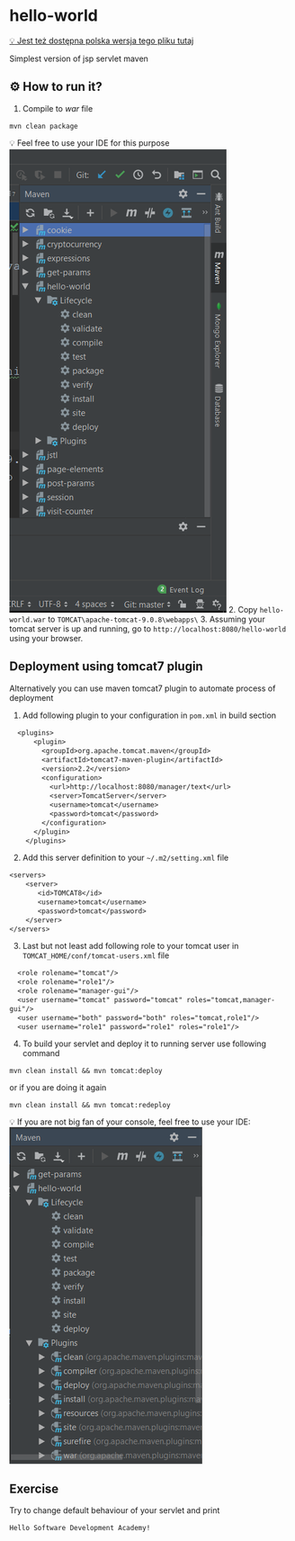 # hello-world

[:bulb: Jest też dostępna polska wersja tego pliku tutaj](README.pl.md)

Simplest version of jsp servlet maven

## :gear: How to run it?

1. Compile to *war* file
```
mvn clean package
```
:bulb: Feel free to use your IDE for this purpose
![.images/ide.png](.images/ide.png)
2. Copy `hello-world.war` to `TOMCAT\apache-tomcat-9.0.8\webapps\`
3. Assuming your tomcat server is up and running, go to `http://localhost:8080/hello-world` using your browser.

## Deployment using tomcat7 plugin
Alternatively you can use maven tomcat7 plugin to automate process of deployment
1. Add following plugin to your configuration in `pom.xml` in build section
```
  <plugins>
      <plugin>
        <groupId>org.apache.tomcat.maven</groupId>
        <artifactId>tomcat7-maven-plugin</artifactId>
        <version>2.2</version>
        <configuration>
          <url>http://localhost:8080/manager/text</url>
          <server>TomcatServer</server>
          <username>tomcat</username>
          <password>tomcat</password>
        </configuration>
      </plugin>
    </plugins>
```
2. Add this server definition to your `~/.m2/setting.xml` file
```
<servers>  
    <server>
       <id>TOMCAT8</id>
       <username>tomcat</username>
       <password>tomcat</password>
    </server>
</servers> 
```
3. Last but not least add following role to your tomcat user in `TOMCAT_HOME/conf/tomcat-users.xml` file
```
  <role rolename="tomcat"/>
  <role rolename="role1"/>
  <role rolename="manager-gui"/>
  <user username="tomcat" password="tomcat" roles="tomcat,manager-gui"/>
  <user username="both" password="both" roles="tomcat,role1"/>
  <user username="role1" password="role1" roles="role1"/>
```
4. To build your servlet and deploy it to running server use following command
```
mvn clean install && mvn tomcat:deploy
```
or if you are doing it again
```
mvn clean install && mvn tomcat:redeploy
```
:bulb: If you are not big fan of your console, feel free to use your IDE:
![.images/deploy_plugin.png](.images/deploy_plugin.png)
## Exercise

Try to change default behaviour of your servlet and print 
```
Hello Software Development Academy!
```